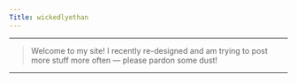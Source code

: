 ```yaml
---
Title: wickedlyethan
---
```

<hr>
<blockquote>Welcome to my site! I recently re-designed and am trying to post more stuff more often — please pardon some dust!</blockquote>
<hr>